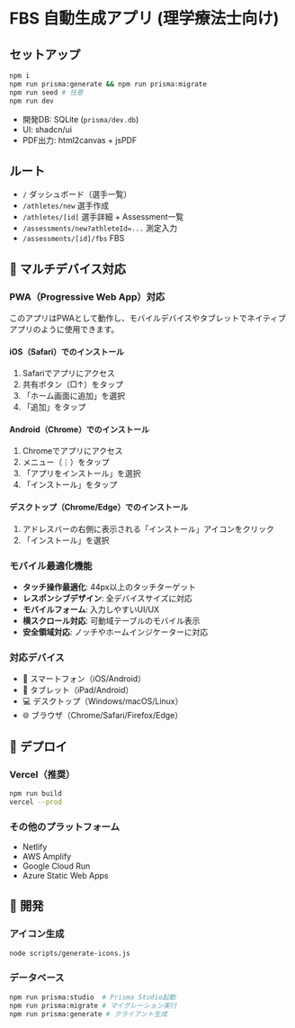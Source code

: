 # FBS 自動生成アプリ (理学療法士向け)

## セットアップ

```bash
npm i
npm run prisma:generate && npm run prisma:migrate
npm run seed # 任意
npm run dev
```

- 開発DB: SQLite (`prisma/dev.db`)
- UI: shadcn/ui
- PDF出力: html2canvas + jsPDF

## ルート
- `/` ダッシュボード（選手一覧）
- `/athletes/new` 選手作成
- `/athletes/[id]` 選手詳細 + Assessment一覧
- `/assessments/new?athleteId=...` 測定入力
- `/assessments/[id]/fbs` FBS

## 📱 マルチデバイス対応

### PWA（Progressive Web App）対応
このアプリはPWAとして動作し、モバイルデバイスやタブレットでネイティブアプリのように使用できます。

#### iOS（Safari）でのインストール
1. Safariでアプリにアクセス
2. 共有ボタン（□↑）をタップ
3. 「ホーム画面に追加」を選択
4. 「追加」をタップ

#### Android（Chrome）でのインストール
1. Chromeでアプリにアクセス
2. メニュー（⋮）をタップ
3. 「アプリをインストール」を選択
4. 「インストール」をタップ

#### デスクトップ（Chrome/Edge）でのインストール
1. アドレスバーの右側に表示される「インストール」アイコンをクリック
2. 「インストール」を選択

### モバイル最適化機能
- **タッチ操作最適化**: 44px以上のタッチターゲット
- **レスポンシブデザイン**: 全デバイスサイズに対応
- **モバイルフォーム**: 入力しやすいUI/UX
- **横スクロール対応**: 可動域テーブルのモバイル表示
- **安全領域対応**: ノッチやホームインジケーターに対応

### 対応デバイス
- 📱 スマートフォン（iOS/Android）
- 📱 タブレット（iPad/Android）
- 💻 デスクトップ（Windows/macOS/Linux）
- 🌐 ブラウザ（Chrome/Safari/Firefox/Edge）

## 🚀 デプロイ

### Vercel（推奨）
```bash
npm run build
vercel --prod
```

### その他のプラットフォーム
- Netlify
- AWS Amplify
- Google Cloud Run
- Azure Static Web Apps

## 🔧 開発

### アイコン生成
```bash
node scripts/generate-icons.js
```

### データベース
```bash
npm run prisma:studio  # Prisma Studio起動
npm run prisma:migrate # マイグレーション実行
npm run prisma:generate # クライアント生成
```
